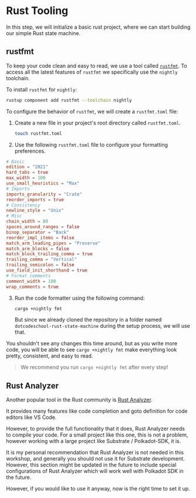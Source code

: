 # Rust Tooling

In this step, we will initialize a basic rust project, where we can start building our simple Rust state machine.

## rustfmt

To keep your code clean and easy to read, we use a tool called [`rustfmt`](https://github.com/rust-lang/rustfmt). To access all the latest features of `rustfmt` we specifically use the `nightly` toolchain.

To install `rustfmt` for `nightly`:

```bash
rustup component add rustfmt --toolchain nightly
```

To configure the behavior of `rustfmt`, we will create a `rustfmt.toml` file:

1. Create a new file in your project's root directory called `rustfmt.toml`.

	```bash
	touch rustfmt.toml
	```
2. Use the following `rustfmt.toml` file to configure your formatting preferences.

```toml filename="rustfmt.toml"
# Basic
edition = "2021"
hard_tabs = true
max_width = 100
use_small_heuristics = "Max"
# Imports
imports_granularity = "Crate"
reorder_imports = true
# Consistency
newline_style = "Unix"
# Misc
chain_width = 80
spaces_around_ranges = false
binop_separator = "Back"
reorder_impl_items = false
match_arm_leading_pipes = "Preserve"
match_arm_blocks = false
match_block_trailing_comma = true
trailing_comma = "Vertical"
trailing_semicolon = false
use_field_init_shorthand = true
# Format comments
comment_width = 100
wrap_comments = true
```

3. Run the code formatter using the following command:

	```bash
	cargo +nightly fmt
	```
	
	But since we already cloned the repository in a folder named `dotcodeschool-rust-state-machine` during the setup process, we will use that.

You shouldn't see any changes this time around, but as you write more code, you will be able to see `cargo +nightly fmt` make everything look pretty, consistent, and easy to read.

> We recommend you run `cargo +nightly fmt` after every step!

## Rust Analyzer

Another popular tool in the Rust community is [Rust Analyzer](https://rust-analyzer.github.io/).

It provides many features like code completion and goto definition for code editors like VS Code.

However, to provide the full functionality that it does, Rust Analyzer needs to compile your code. For a small project like this one, this is not a problem, however working with a large project like Substrate / Polkadot-SDK, it is.

It is my personal recommendation that Rust Analyzer is not needed in this workshop, and generally you should not use it for Substrate development. However, this section might be updated in the future to include special configurations of Rust Analyzer which will work well with Polkadot SDK in the future.

However, if you would like to use it anyway, now is the right time to set it up.
